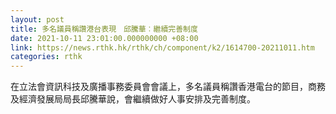 ```yaml
---
layout: post
title: 多名議員稱讚港台表現　邱騰華︰繼續完善制度
date: 2021-10-11 23:01:00.000000000 +08:00
link: https://news.rthk.hk/rthk/ch/component/k2/1614700-20211011.htm
categories: rthk
---
```


在立法會資訊科技及廣播事務委員會會議上，多名議員稱讚香港電台的節目，商務及經濟發展局局長邱騰華說，會繼續做好人事安排及完善制度。
